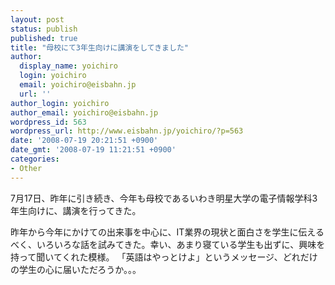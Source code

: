 ```yaml
---
layout: post
status: publish
published: true
title: "母校にて3年生向けに講演をしてきました"
author:
  display_name: yoichiro
  login: yoichiro
  email: yoichiro@eisbahn.jp
  url: ''
author_login: yoichiro
author_email: yoichiro@eisbahn.jp
wordpress_id: 563
wordpress_url: http://www.eisbahn.jp/yoichiro/?p=563
date: '2008-07-19 20:21:51 +0900'
date_gmt: '2008-07-19 11:21:51 +0900'
categories:
- Other
---
```


7月17日、昨年に引き続き、今年も母校であるいわき明星大学の電子情報学科3年生向けに、講演を行ってきた。


昨年から今年にかけての出来事を中心に、IT業界の現状と面白さを学生に伝えるべく、いろいろな話を試みてきた。幸い、あまり寝ている学生も出ずに、興味を持って聞いてくれた模様。
「英語はやっとけよ」というメッセージ、どれだけの学生の心に届いただろうか。。。
